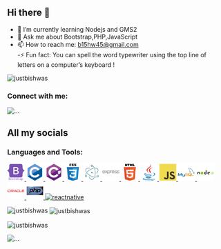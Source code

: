  <h2> Hi there 👋 </h2>

- 🌱 I’m currently learning Nodejs and GMS2
- 💬 Ask me about Bootstrap,PHP,JavaScript
- 📫 How to reach me: b15hw45@gmail.com<br>
-⚡ Fun fact: You can spell the word typewriter using the top line of letters on a computer’s keyboard !

<p align="left"> <img src="https://komarev.com/ghpvc/?username=justbishwas&label=Profile%20views&color=0e75b6&style=flat" alt="justbishwas" /> </p>

<h3 align="left">Connect with me:</h3>
<img src="https://media.giphy.com/media/977YesTjNfQC7vQiph/giphy.gif" class="d-block w-100" alt="...">
<h2 href="https://linktr.ee/justbishwas">All my socials</h2>




<h3 align="left">Languages and Tools:</h3>
<p align="left"> <a href="https://getbootstrap.com" target="_blank" rel="noreferrer"> <img src="https://raw.githubusercontent.com/devicons/devicon/master/icons/bootstrap/bootstrap-plain-wordmark.svg" alt="bootstrap" width="40" height="40"/> </a> <a href="https://www.cprogramming.com/" target="_blank" rel="noreferrer"> <img src="https://raw.githubusercontent.com/devicons/devicon/master/icons/c/c-original.svg" alt="c" width="40" height="40"/> </a> <a href="https://www.w3schools.com/cs/" target="_blank" rel="noreferrer"> <img src="https://raw.githubusercontent.com/devicons/devicon/master/icons/csharp/csharp-original.svg" alt="csharp" width="40" height="40"/> </a> <a href="https://www.w3schools.com/css/" target="_blank" rel="noreferrer"> <img src="https://raw.githubusercontent.com/devicons/devicon/master/icons/css3/css3-original-wordmark.svg" alt="css3" width="40" height="40"/> </a> <a href="https://www.electronjs.org" target="_blank" rel="noreferrer"> <img src="https://raw.githubusercontent.com/devicons/devicon/master/icons/electron/electron-original.svg" alt="electron" width="40" height="40"/> </a> <a href="https://expressjs.com" target="_blank" rel="noreferrer"> <img src="https://raw.githubusercontent.com/devicons/devicon/master/icons/express/express-original-wordmark.svg" alt="express" width="40" height="40"/> </a> <a href="https://www.w3.org/html/" target="_blank" rel="noreferrer"> <img src="https://raw.githubusercontent.com/devicons/devicon/master/icons/html5/html5-original-wordmark.svg" alt="html5" width="40" height="40"/> </a> <a href="https://www.java.com" target="_blank" rel="noreferrer"> <img src="https://raw.githubusercontent.com/devicons/devicon/master/icons/java/java-original.svg" alt="java" width="40" height="40"/> </a> <a href="https://developer.mozilla.org/en-US/docs/Web/JavaScript" target="_blank" rel="noreferrer"> <img src="https://raw.githubusercontent.com/devicons/devicon/master/icons/javascript/javascript-original.svg" alt="javascript" width="40" height="40"/> </a> <a href="https://www.mysql.com/" target="_blank" rel="noreferrer"> <img src="https://raw.githubusercontent.com/devicons/devicon/master/icons/mysql/mysql-original-wordmark.svg" alt="mysql" width="40" height="40"/> </a> <a href="https://nodejs.org" target="_blank" rel="noreferrer"> <img src="https://raw.githubusercontent.com/devicons/devicon/master/icons/nodejs/nodejs-original-wordmark.svg" alt="nodejs" width="40" height="40"/> </a> <a href="https://www.oracle.com/" target="_blank" rel="noreferrer"> <img src="https://raw.githubusercontent.com/devicons/devicon/master/icons/oracle/oracle-original.svg" alt="oracle" width="40" height="40"/> </a> <a href="https://www.php.net" target="_blank" rel="noreferrer"> <img src="https://raw.githubusercontent.com/devicons/devicon/master/icons/php/php-original.svg" alt="php" width="40" height="40"/> </a> <a href="https://reactnative.dev/" target="_blank" rel="noreferrer"> <img src="https://reactnative.dev/img/header_logo.svg" alt="reactnative" width="40" height="40"/> </a> </p>

<p><img align="left" src="https://github-readme-stats.vercel.app/api/top-langs?username=justbishwas&show_icons=true&locale=en&layout=compact" alt="justbishwas" /></p>

<p>&nbsp;<img align="center" src="https://github-readme-stats.vercel.app/api?username=justbishwas&show_icons=true&locale=en" alt="justbishwas" /></p>

<p><img align="center" src="https://github-readme-streak-stats.herokuapp.com/?user=justbishwas&" alt="justbishwas" /></p>

<div id="carouselExampleSlidesOnly" class="carousel slide" data-bs-ride="carousel">
  <div class="carousel-inner">
    <div class="carousel-item active">
     <img src="https://media.giphy.com/media/977YesTjNfQC7vQiph/giphy.gif" class="d-block w-100" alt="...">
    </div>
  </div>
</div>



